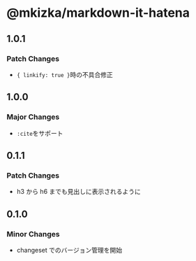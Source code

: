 # @mkizka/markdown-it-hatena

## 1.0.1

### Patch Changes

- `{ linkify: true }`時の不具合修正

## 1.0.0

### Major Changes

- `:cite`をサポート

## 0.1.1

### Patch Changes

- h3 から h6 までも見出しに表示されるように

## 0.1.0

### Minor Changes

- changeset でのバージョン管理を開始
